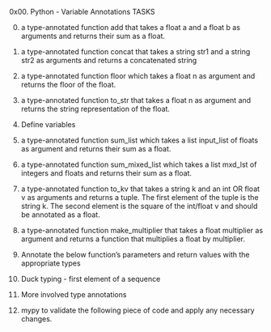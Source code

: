 0x00. Python - Variable Annotations TASKS

0. a type-annotated function add that takes a float a and a float b as arguments and returns their sum as a float.

1.  a type-annotated function concat that takes a string str1 and a string str2 as arguments and returns a concatenated string

2. a type-annotated function floor which takes a float n as argument and returns the floor of the float.

3. a type-annotated function to_str that takes a float n as argument and returns the string representation of the float.

4.  Define variables

5. a type-annotated function sum_list which takes a list input_list of floats as argument and returns their sum as a float.

6. a type-annotated function sum_mixed_list which takes a list mxd_lst of integers and floats and returns their sum as a float.

7. a type-annotated function to_kv that takes a string k and an int OR float v as arguments and returns a tuple. The first element of the tuple is the string k. The second element is the square of the int/float v and should be annotated as a float.

8. a type-annotated function make_multiplier that takes a float multiplier as argument and returns a function that multiplies a float by multiplier.

9. Annotate the below function’s parameters and return values with the appropriate types

10. Duck typing - first element of a sequence

11. More involved type annotations

12. mypy to validate the following piece of code and apply any necessary changes.
